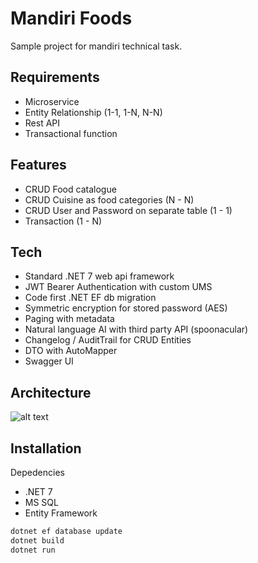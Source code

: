 # Mandiri Foods
Sample project for mandiri technical task.

## Requirements
- Microservice
- Entity Relationship (1-1, 1-N, N-N)
- Rest API
- Transactional function

## Features
- CRUD Food catalogue
- CRUD Cuisine as food categories (N - N)
- CRUD User and Password on separate table (1 - 1)
- Transaction (1 - N)

## Tech
- Standard .NET 7 web api framework
- JWT Bearer Authentication with custom UMS
- Code first .NET EF db migration
- Symmetric encryption for stored password (AES)
- Paging with metadata
- Natural language AI with third party API (spoonacular)
- Changelog / AuditTrail for CRUD Entities
- DTO with AutoMapper
- Swagger UI

## Architecture
![alt text](https://camo.githubusercontent.com/9d0150e6c15f0895d4203596623197455a9ce342d5e8e17ef0645e6e456ee2eb/68747470733a2f2f692e696d6775722e636f6d2f594d55354430482e706e67)

## Installation
Depedencies
- .NET 7
- MS SQL
- Entity Framework
```sh
dotnet ef database update
dotnet build
dotnet run
```


